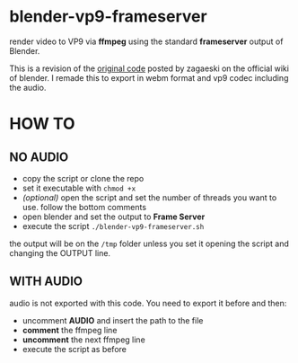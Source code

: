 # blender-vp9-frameserver
render video to VP9 via **ffmpeg** using the standard **frameserver** output of Blender.

This is a revision of the [original code](https://wiki.blender.org/index.php/Doc_talk:2.6/Manual/Render/Output/Frameserver) posted by zagaeski on the official wiki of blender.
I remade this to export in webm format and vp9 codec including the audio.

# HOW TO
## NO AUDIO
- copy the script or clone the repo
- set it executable with `chmod +x`
- _(optional)_ open the script and set the number of threads you want to use. follow the bottom comments
- open blender and set the output to **Frame Server**
- execute the script `./blender-vp9-frameserver.sh`

the output will be on the `/tmp` folder unless you set it opening the script and changing the OUTPUT line.

## WITH AUDIO
audio is not exported with this code. You need to export it before and then:

- uncomment **AUDIO** and insert the path to the file
- **comment** the ffmpeg line
- **uncomment** the next ffmpeg line
- execute the script as before